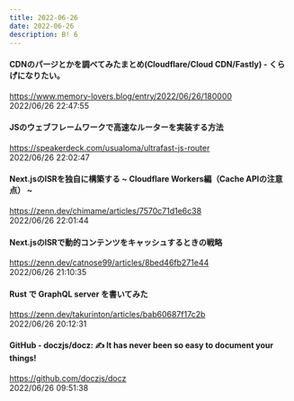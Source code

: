 ```yaml
---
title: 2022-06-26
date: 2022-06-26
description: B! 6
---
```


#### CDNのパージとかを調べてみたまとめ(Cloudflare/Cloud CDN/Fastly) - くらげになりたい。
https://www.memory-lovers.blog/entry/2022/06/26/180000<br>
2022/06/26 22:47:55<br>


#### JSのウェブフレームワークで高速なルーターを実装する方法
https://speakerdeck.com/usualoma/ultrafast-js-router<br>
2022/06/26 22:02:47<br>


#### Next.jsのISRを独自に構築する ~ Cloudflare Workers編（Cache APIの注意点） ~
https://zenn.dev/chimame/articles/7570c71d1e6c38<br>
2022/06/26 22:01:44<br>


#### Next.jsのISRで動的コンテンツをキャッシュするときの戦略
https://zenn.dev/catnose99/articles/8bed46fb271e44<br>
2022/06/26 21:10:35<br>


#### Rust で GraphQL server を書いてみた
https://zenn.dev/takurinton/articles/bab60687f17c2b<br>
2022/06/26 20:12:31<br>


#### GitHub - doczjs/docz: ✍ It has never been so easy to document your things!
https://github.com/doczjs/docz<br>
2022/06/26 09:51:38<br>


